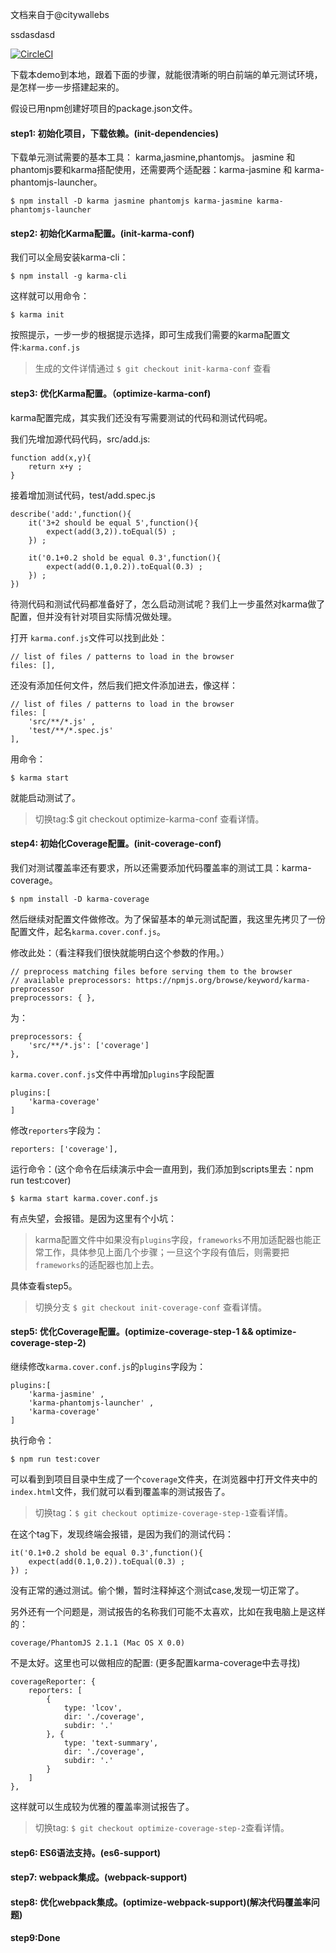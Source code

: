 
文档来自于@citywallebs

ssdasdasd

[![CircleCI](https://circleci.com/gh/little1993/unit-test-demo/tree/master.svg?style=svg)](https://circleci.com/gh/little1993/unit-test-demo/tree/master)

下载本demo到本地，跟着下面的步骤，就能很清晰的明白前端的单元测试环境，是怎样一步一步搭建起来的。

假设已用npm创建好项目的package.json文件。

#### step1: 初始化项目，下载依赖。(init-dependencies)

下载单元测试需要的基本工具： karma,jasmine,phantomjs。
jasmine 和 phantomjs要和karma搭配使用，还需要两个适配器：karma-jasmine 和 karma-phantomjs-launcher。

    $ npm install -D karma jasmine phantomjs karma-jasmine karma-phantomjs-launcher

#### step2: 初始化Karma配置。(init-karma-conf)

我们可以全局安装karma-cli：

    $ npm install -g karma-cli

这样就可以用命令：

    $ karma init

按照提示，一步一步的根据提示选择，即可生成我们需要的karma配置文件:`karma.conf.js`

> 生成的文件详情通过 `$ git checkout init-karma-conf` 查看

#### step3: 优化Karma配置。（optimize-karma-conf)

karma配置完成，其实我们还没有写需要测试的代码和测试代码呢。

我们先增加源代码代码，src/add.js:

    function add(x,y){
        return x+y ;
    }

接着增加测试代码，test/add.spec.js

    describe('add:',function(){
        it('3+2 should be equal 5',function(){
            expect(add(3,2)).toEqual(5) ;
        }) ;

        it('0.1+0.2 shold be equal 0.3',function(){
            expect(add(0.1,0.2)).toEqual(0.3) ;
        }) ;
    })

待测代码和测试代码都准备好了，怎么启动测试呢？我们上一步虽然对karma做了配置，但并没有针对项目实际情况做处理。

打开 `karma.conf.js`文件可以找到此处：

    // list of files / patterns to load in the browser
    files: [],

还没有添加任何文件，然后我们把文件添加进去，像这样：

    // list of files / patterns to load in the browser
    files: [
        'src/**/*.js' ,
        'test/**/*.spec.js'
    ],

用命令：

    $ karma start

就能启动测试了。

> 切换tag:$ git checkout optimize-karma-conf 查看详情。

#### step4: 初始化Coverage配置。(init-coverage-conf)

我们对测试覆盖率还有要求，所以还需要添加代码覆盖率的测试工具：karma-coverage。

    $ npm install -D karma-coverage

然后继续对配置文件做修改。为了保留基本的单元测试配置，我这里先拷贝了一份配置文件，起名`karma.cover.conf.js`。

修改此处：（看注释我们很快就能明白这个参数的作用。）

    // preprocess matching files before serving them to the browser
    // available preprocessors: https://npmjs.org/browse/keyword/karma-preprocessor
    preprocessors: { },

为：

    preprocessors: {
        'src/**/*.js': ['coverage']
    },

`karma.cover.conf.js`文件中再增加`plugins`字段配置

    plugins:[
        'karma-coverage'
    ]

修改`reporters`字段为：

    reporters: ['coverage'],

运行命令：(这个命令在后续演示中会一直用到，我们添加到scripts里去：npm run test:cover)

    $ karma start karma.cover.conf.js

有点失望，会报错。是因为这里有个小坑：

> karma配置文件中如果没有`plugins`字段，`frameworks`不用加适配器也能正常工作，具体参见上面几个步骤；一旦这个字段有值后，则需要把`frameworks`的适配器也加上去。

具体查看step5。

> 切换分支 `$ git checkout init-coverage-conf` 查看详情。

#### step5: 优化Coverage配置。(optimize-coverage-step-1 && optimize-coverage-step-2)

继续修改`karma.cover.conf.js`的`plugins`字段为：

    plugins:[
        'karma-jasmine' ,
        'karma-phantomjs-launcher' ,
        'karma-coverage'
    ]

执行命令：

    $ npm run test:cover

可以看到到项目目录中生成了一个`coverage`文件夹，在浏览器中打开文件夹中的`index.html`文件，我们就可以看到覆盖率的测试报告了。

> 切换tag：`$ git checkout optimize-coverage-step-1`查看详情。

在这个tag下，发现终端会报错，是因为我们的测试代码：

    it('0.1+0.2 shold be equal 0.3',function(){
        expect(add(0.1,0.2)).toEqual(0.3) ;
    }) ;

没有正常的通过测试。偷个懒，暂时注释掉这个测试case,发现一切正常了。

另外还有一个问题是，测试报告的名称我们可能不太喜欢，比如在我电脑上是这样的：

    coverage/PhantomJS 2.1.1 (Mac OS X 0.0)

不是太好。这里也可以做相应的配置: (更多配置karma-coverage中去寻找)

    coverageReporter: {
        reporters: [
            {
                type: 'lcov',
                dir: './coverage',
                subdir: '.'
            }, {
                type: 'text-summary',
                dir: './coverage',
                subdir: '.'
            }
        ]
    },

这样就可以生成较为优雅的覆盖率测试报告了。

> 切换tag: `$ git checkout optimize-coverage-step-2`查看详情。

#### step6: ES6语法支持。(es6-support)

#### step7: webpack集成。(webpack-support)

#### step8: 优化webpack集成。(optimize-webpack-support)(解决代码覆盖率问题)

#### step9:Done
